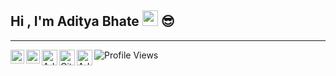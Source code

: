 ## Hi , I'm Aditya Bhate <img src="https://media.giphy.com/media/hvRJCLFzcasrR4ia7z/giphy.gif" width="25px" > 😎 
---
<a href="https://twitter.com/AdityaBhate4">
  <img align="left" alt="Aditya Bhate | Twitter" width="22px" src="https://raw.githubusercontent.com/peterthehan/peterthehan/master/assets/twitter.svg" />
</a> 

<a href="https://www.linkedin.com/in/aditya-bhate-43505918b/">
  <img align="left"  alt="Aditya Bhate | LinkedIN" width="22px" src="https://raw.githubusercontent.com/peterthehan/peterthehan/master/assets/linkedin.svg" />
</a>

<a href="https://adityakbhate123.medium.com/">
  <img align="left" alt="Aditya Bhate | Publications" width="25px" src="https://cdn.jsdelivr.net/npm/simple-icons@v3/icons/medium.svg" />
</a>

<a href="https://github.com/Aditya-Bhate">
  <img align="left" alt="Github" width="25px" src="https://cdn.jsdelivr.net/npm/simple-icons@v3/icons/github.svg" />
</a>
<a href="https://www.instagram.com/aditya_bhate_/">
  <img align="left" alt="Aditya Bhate | Instagram" width="25px" src="https://cdn.jsdelivr.net/npm/simple-icons@v3/icons/instagram.svg" />
</a>
<p > <img src="https://visitor-badge-reloaded.herokuapp.com/badge?page_id=Aditya-bhate.visitor.badge.reloaded.23.05.2021&color=55acb7&style=for-the-badge&logo=Github&text=Profile_Views" alt="Profile Views" />
</p>


<!--
**Aditya-Bhate/Aditya-Bhate** is a ✨ _special_ ✨ repository because its `README.md` (this file) appears on your GitHub profile.

Here are some ideas to get you started:

- 🔭 I’m currently working on ...
- 🌱 I’m currently learning ...
- 👯 I’m looking to collaborate on ...
- 🤔 I’m looking for help with ...
- 💬 Ask me about ...
- 📫 How to reach me: ...
- 😄 Pronouns: ...
- ⚡ Fun fact: ...
-->
